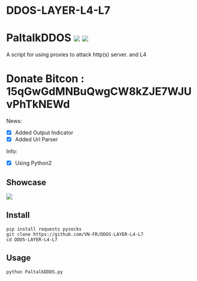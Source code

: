 # DDOS-LAYER-L4-L7
# PaltalkDDOS ![](https://img.shields.io/badge/Version-3.6-brightgreen.svg) ![](https://img.shields.io/badge/license-GPLv2-blue.svg)
 A script for using proxies to attack http(s) server. and L4

# Donate Bitcon : 15qGwGdMNBuQwgCW8kZJE7WJUvPhTkNEWd
 
 News:
- [x] Added Output Indicator
- [x] Added Url Parser

 Info:
- [x] Using Python2

## Showcase

![](https://i0.wp.com/s1.uphinh.org/2020/12/29/tttttttt.png)

## Install

    pip install requests pysocks
    git clone https://github.com/VN-FR/DDOS-LAYER-L4-L7
    cd DDOS-LAYER-L4-L7

## Usage

    python PaltalkDDOS.py

